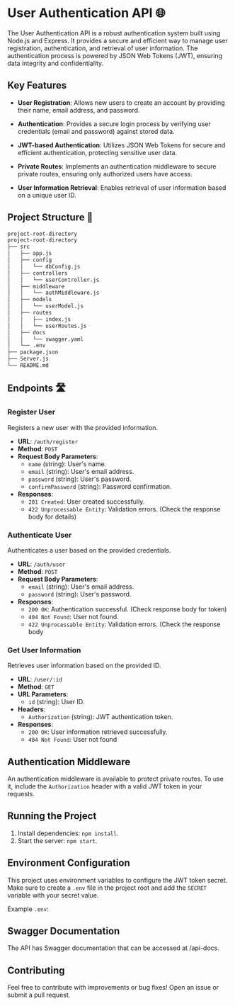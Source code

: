 # User Authentication API 🌐

The User Authentication API is a robust authentication system built using Node.js and Express. It provides a secure and efficient way to manage user registration, authentication, and retrieval of user information. The authentication process is powered by JSON Web Tokens (JWT), ensuring data integrity and confidentiality.

## Key Features

- **User Registration**: Allows new users to create an account by providing their name, email address, and password.

- **Authentication**: Provides a secure login process by verifying user credentials (email and password) against stored data.

- **JWT-based Authentication**: Utilizes JSON Web Tokens for secure and efficient authentication, protecting sensitive user data.

- **Private Routes**: Implements an authentication middleware to secure private routes, ensuring only authorized users have access.

- **User Information Retrieval**: Enables retrieval of user information based on a unique user ID.

## Project Structure 📁
```bash
project-root-directory
project-root-directory
├── src
│   ├── app.js
│   ├── config 
│   │   └── dbConfig.js
│   ├── controllers
│   │   └── userController.js
│   ├── middleware
│   │   └── authMiddleware.js
│   ├── models
│   │   └── userModel.js
│   ├── routes
│   │   ├── index.js
│   │   └── userRoutes.js
│   ├── docs
│   │   └── swagger.yaml
│   └── .env
├── package.json
├── Server.js
└── README.md
```
## Endpoints 🛣️

### Register User

Registers a new user with the provided information.

- **URL**: `/auth/register`
- **Method**: `POST`
- **Request Body Parameters**:
  - `name` (string): User's name.
  - `email` (string): User's email address.
  - `password` (string): User's password.
  - `confirmPassword` (string): Password confirmation.
- **Responses**:
  - `201 Created`: User created successfully.
  - `422 Unprocessable Entity`: Validation errors. (Check the response body for details)

### Authenticate User

Authenticates a user based on the provided credentials.

- **URL**: `/auth/user`
- **Method**: `POST`
- **Request Body Parameters**:
  - `email` (string): User's email address.
  - `password` (string): User's password.
- **Responses**:
  - `200 OK`: Authentication successful. (Check response body for token)
  - `404 Not Found`: User not found.
  - `422 Unprocessable Entity`: Validation errors. (Check the response body

### Get User Information

Retrieves user information based on the provided ID.

- **URL**: `/user/:id`
- **Method**: `GET`
- **URL Parameters**:
  - `id` (string): User ID.
- **Headers**:
  - `Authorization` (string): JWT authentication token.
- **Responses**:
  - `200 OK`: User information retrieved successfully.
  - `404 Not Found`: User not found

## Authentication Middleware

An authentication middleware is available to protect private routes. To use it, include the `Authorization` header with a valid JWT token in your requests.

## Running the Project

1. Install dependencies: `npm install`.
2. Start the server: `npm start`.

## Environment Configuration

This project uses environment variables to configure the JWT token secret. Make sure to create a `.env` file in the project root and add the `SECRET` variable with your secret value.

Example `.env`:

## Swagger Documentation
The API has Swagger documentation that can be accessed at /api-docs.

## Contributing
Feel free to contribute with improvements or bug fixes! Open an issue or submit a pull request.
